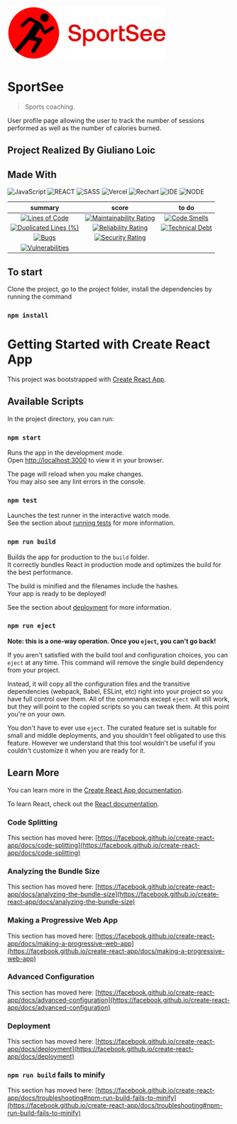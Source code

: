 ![Logo of the project](https://github.com/DevWeb13/GiulianoLoic_12_26022022/blob/master/public/assets/logo.svg)

# SportSee

> Sports coaching.

User profile page allowing the user to track the number of sessions performed as well as the number of calories burned.

## Project Realized By Giuliano Loic

## Made With

![JavaScript](https://img.shields.io/badge/Language-JS-yellow) ![REACT](https://img.shields.io/badge/Framework-React-blue) ![SASS](https://img.shields.io/badge/Style-SASS-ff69b4) ![Vercel](https://img.shields.io/badge/Deploy-Vercel-black) ![Rechart](https://img.shields.io/badge/Library-Rechart-success) ![IDE](https://img.shields.io/badge/IDE-VsCode-blue) ![NODE](https://img.shields.io/badge/NODE-Version%2016-yellowgreen)

|                                                                                                              summary                                                                                                               |                                                                                                           score                                                                                                            |                                                                                                      to do                                                                                                      |
| :--------------------------------------------------------------------------------------------------------------------------------------------------------------------------------------------------------------------------------: | :------------------------------------------------------------------------------------------------------------------------------------------------------------------------------------------------------------------------: | :-------------------------------------------------------------------------------------------------------------------------------------------------------------------------------------------------------------: |
|              [![Lines of Code](https://sonarcloud.io/api/project_badges/measure?project=DevWeb13_GiulianoLoic_12_26022022&metric=ncloc)](https://sonarcloud.io/summary/new_code?id=DevWeb13_GiulianoLoic_12_26022022)              |  [![Maintainability Rating](https://sonarcloud.io/api/project_badges/measure?project=DevWeb13_GiulianoLoic_12_26022022&metric=sqale_rating)](https://sonarcloud.io/summary/new_code?id=DevWeb13_GiulianoLoic_12_26022022)  |  [![Code Smells](https://sonarcloud.io/api/project_badges/measure?project=DevWeb13_GiulianoLoic_12_26022022&metric=code_smells)](https://sonarcloud.io/summary/new_code?id=DevWeb13_GiulianoLoic_12_26022022)   |
| [![Duplicated Lines (%)](https://sonarcloud.io/api/project_badges/measure?project=DevWeb13_GiulianoLoic_12_26022022&metric=duplicated_lines_density)](https://sonarcloud.io/summary/new_code?id=DevWeb13_GiulianoLoic_12_26022022) | [![Reliability Rating](https://sonarcloud.io/api/project_badges/measure?project=DevWeb13_GiulianoLoic_12_26022022&metric=reliability_rating)](https://sonarcloud.io/summary/new_code?id=DevWeb13_GiulianoLoic_12_26022022) | [![Technical Debt](https://sonarcloud.io/api/project_badges/measure?project=DevWeb13_GiulianoLoic_12_26022022&metric=sqale_index)](https://sonarcloud.io/summary/new_code?id=DevWeb13_GiulianoLoic_12_26022022) |
|                   [![Bugs](https://sonarcloud.io/api/project_badges/measure?project=DevWeb13_GiulianoLoic_12_26022022&metric=bugs)](https://sonarcloud.io/summary/new_code?id=DevWeb13_GiulianoLoic_12_26022022)                   |    [![Security Rating](https://sonarcloud.io/api/project_badges/measure?project=DevWeb13_GiulianoLoic_12_26022022&metric=security_rating)](https://sonarcloud.io/summary/new_code?id=DevWeb13_GiulianoLoic_12_26022022)    |                                                                                                                                                                                                                 |
|        [![Vulnerabilities](https://sonarcloud.io/api/project_badges/measure?project=DevWeb13_GiulianoLoic_12_26022022&metric=vulnerabilities)](https://sonarcloud.io/summary/new_code?id=DevWeb13_GiulianoLoic_12_26022022)        |                                                                                                                                                                                                                            |

## To start

Clone the project, go to the project folder, install the dependencies by running the command

### `npm install`

# Getting Started with Create React App

This project was bootstrapped with [Create React App](https://github.com/facebook/create-react-app).

## Available Scripts

In the project directory, you can run:

### `npm start`

Runs the app in the development mode.\
Open [http://localhost:3000](http://localhost:3000) to view it in your browser.

The page will reload when you make changes.\
You may also see any lint errors in the console.

### `npm test`

Launches the test runner in the interactive watch mode.\
See the section about [running tests](https://facebook.github.io/create-react-app/docs/running-tests) for more information.

### `npm run build`

Builds the app for production to the `build` folder.\
It correctly bundles React in production mode and optimizes the build for the best performance.

The build is minified and the filenames include the hashes.\
Your app is ready to be deployed!

See the section about [deployment](https://facebook.github.io/create-react-app/docs/deployment) for more information.

### `npm run eject`

**Note: this is a one-way operation. Once you `eject`, you can't go back!**

If you aren't satisfied with the build tool and configuration choices, you can `eject` at any time. This command will remove the single build dependency from your project.

Instead, it will copy all the configuration files and the transitive dependencies (webpack, Babel, ESLint, etc) right into your project so you have full control over them. All of the commands except `eject` will still work, but they will point to the copied scripts so you can tweak them. At this point you're on your own.

You don't have to ever use `eject`. The curated feature set is suitable for small and middle deployments, and you shouldn't feel obligated to use this feature. However we understand that this tool wouldn't be useful if you couldn't customize it when you are ready for it.

## Learn More

You can learn more in the [Create React App documentation](https://facebook.github.io/create-react-app/docs/getting-started).

To learn React, check out the [React documentation](https://reactjs.org/).

### Code Splitting

This section has moved here: [https://facebook.github.io/create-react-app/docs/code-splitting](https://facebook.github.io/create-react-app/docs/code-splitting)

### Analyzing the Bundle Size

This section has moved here: [https://facebook.github.io/create-react-app/docs/analyzing-the-bundle-size](https://facebook.github.io/create-react-app/docs/analyzing-the-bundle-size)

### Making a Progressive Web App

This section has moved here: [https://facebook.github.io/create-react-app/docs/making-a-progressive-web-app](https://facebook.github.io/create-react-app/docs/making-a-progressive-web-app)

### Advanced Configuration

This section has moved here: [https://facebook.github.io/create-react-app/docs/advanced-configuration](https://facebook.github.io/create-react-app/docs/advanced-configuration)

### Deployment

This section has moved here: [https://facebook.github.io/create-react-app/docs/deployment](https://facebook.github.io/create-react-app/docs/deployment)

### `npm run build` fails to minify

This section has moved here: [https://facebook.github.io/create-react-app/docs/troubleshooting#npm-run-build-fails-to-minify](https://facebook.github.io/create-react-app/docs/troubleshooting#npm-run-build-fails-to-minify)
